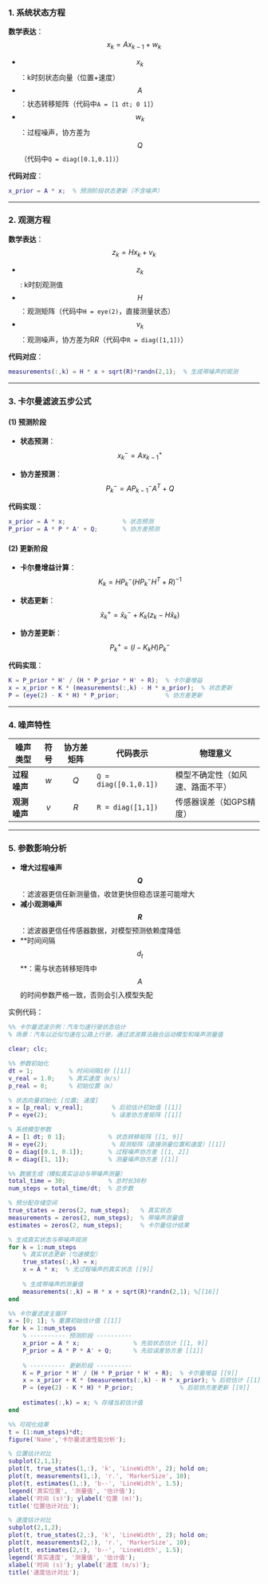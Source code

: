 ### **1. 系统状态方程**

**数学表达**：
$$x_k=Ax_{k-1}+w_k$$

- $$x_k$$ ：k时刻状态向量（位置+速度）
- $$A$$  ：状态转移矩阵（代码中`A = [1 dt; 0 1]`）
- $$w_k$$：过程噪声，协方差为$$Q$$（代码中`Q = diag([0.1,0.1])`）

**代码对应**：

```matlab
x_prior = A * x;  % 预测阶段状态更新（不含噪声）
```

------

### **2. 观测方程**

**数学表达**：
$$z_k=Hx_k+v_k$$

- $$z_k$$: k时刻观测值
- $$H$$：观测矩阵（代码中`H = eye(2)`，直接测量状态）
- $$v_k$$：观测噪声，协方差为R*R*（代码中`R = diag([1,1])`）

**代码对应**：

```matlab
measurements(:,k) = H * x + sqrt(R)*randn(2,1);  % 生成带噪声的观测
```

------

### **3. 卡尔曼滤波五步公式**

#### **(1) 预测阶段**

- **状态预测**：
  $$
  x_k^-=Ax_{k-1}^+
  $$
  

- **协方差预测**：
  $$
  P_k^-=AP_{k-1}^-A^T+Q
  $$
  

**代码实现**：

```matlab
x_prior = A * x;                % 状态预测
P_prior = A * P * A' + Q;       % 协方差预测
```

#### **(2) 更新阶段**

- **卡尔曼增益计算**：
  $$
  K_k=HP_{k}^-(HP_{k}^-H^T+R)^{-1}
  $$
  
  
- **状态更新**：
  $$
  \widehat{x}_k^+=\widehat{x}_k^-+K_k(z_k−H\widehat{x}_k)
  $$
  
  
- **协方差更新**：
  $$
  P_k^+=(I−K_kH)P_k^-
  $$
  

**代码实现**：

```matlab
K = P_prior * H' / (H * P_prior * H' + R);  % 卡尔曼增益
x = x_prior + K * (measurements(:,k) - H * x_prior);  % 状态更新
P = (eye(2) - K * H) * P_prior;             % 协方差更新
```

------

### **4. 噪声特性**

| 噪声类型     | 符号  | 协方差矩阵 | 代码表示              | 物理意义                         |
| ------------ | ----- | ---------- | --------------------- | -------------------------------- |
| **过程噪声** | $$w$$ | $$Q$$      | `Q = diag([0.1,0.1])` | 模型不确定性（如风速、路面不平） |
| **观测噪声** | $$v$$ | $$R$$      | `R = diag([1,1])`     | 传感器误差（如GPS精度）          |

------

### **5. 参数影响分析**

- **增大过程噪声$$Q$$** ：滤波器更信任新测量值，收敛更快但稳态误差可能增大
- **减小观测噪声$$R$$** ：滤波器更信任传感器数据，对模型预测依赖度降低
- **时间间隔$$d_t$$ **：需与状态转移矩阵中$$A$$的时间参数严格一致，否则会引入模型失配

实例代码：

```matlab
%% 卡尔曼滤波示例：汽车匀速行驶状态估计
% 场景：汽车以近似匀速在公路上行驶，通过滤波算法融合运动模型和噪声测量值

clear; clc;

%% 参数初始化
dt = 1;          % 时间间隔1秒 [[1]]
v_real = 1.0;    % 真实速度（m/s）
p_real = 0;      % 初始位置（m）

% 状态向量初始化 [位置; 速度]
x = [p_real; v_real];        % 后验估计初始值 [[1]]
P = eye(2);                  % 误差协方差矩阵 [[1]]

% 系统模型参数
A = [1 dt; 0 1];            % 状态转移矩阵 [[1, 9]]
H = eye(2);                  % 观测矩阵（直接测量位置和速度）[[1]]
Q = diag([0.1, 0.1]);       % 过程噪声协方差 [[1, 2]]
R = diag([1, 1]);           % 测量噪声协方差 [[1]]

%% 数据生成（模拟真实运动与带噪声测量）
total_time = 30;            % 总时长30秒
num_steps = total_time/dt;  % 总步数

% 预分配存储空间
true_states = zeros(2, num_steps);   % 真实状态
measurements = zeros(2, num_steps);  % 带噪声测量值
estimates = zeros(2, num_steps);     % 卡尔曼估计结果

% 生成真实状态与带噪声观测
for k = 1:num_steps
    % 真实状态更新（匀速模型）
    true_states(:,k) = x;
    x = A * x;  % 无过程噪声的真实状态 [[9]]
    
    % 生成带噪声的测量值
    measurements(:,k) = H * x + sqrt(R)*randn(2,1); %[[16]]
end

%% 卡尔曼滤波主循环
x = [0; 1]; % 重置初始估计值 [[1]]
for k = 1:num_steps
    % ---------- 预测阶段 ----------
    x_prior = A * x;               % 先验状态估计 [[1, 9]]
    P_prior = A * P * A' + Q;      % 先验误差协方差 [[1]]
    
    % ---------- 更新阶段 ----------
    K = P_prior * H' / (H * P_prior * H' + R);  % 卡尔曼增益 [[9]]
    x = x_prior + K * (measurements(:,k) - H * x_prior); % 后验估计 [[1]]
    P = (eye(2) - K * H) * P_prior;             % 后验协方差更新 [[9]]
    
    estimates(:,k) = x; % 存储当前估计值
end

%% 可视化结果
t = (1:num_steps)*dt;
figure('Name','卡尔曼滤波性能分析');

% 位置估计对比
subplot(2,1,1);
plot(t, true_states(1,:), 'k', 'LineWidth', 2); hold on;
plot(t, measurements(1,:), 'r.', 'MarkerSize', 10);
plot(t, estimates(1,:), 'b--', 'LineWidth', 1.5);
legend('真实位置', '测量值', '估计值');
xlabel('时间 (s)'); ylabel('位置 (m)');
title('位置估计对比');

% 速度估计对比
subplot(2,1,2);
plot(t, true_states(2,:), 'k', 'LineWidth', 2); hold on;
plot(t, measurements(2,:), 'r.', 'MarkerSize', 10);
plot(t, estimates(2,:), 'b--', 'LineWidth', 1.5);
legend('真实速度', '测量值', '估计值');
xlabel('时间 (s)'); ylabel('速度 (m/s)');
title('速度估计对比');

```

